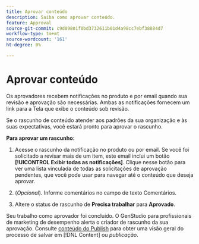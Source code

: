```yaml
---
title: Aprovar conteúdo
description: Saiba como aprovar conteúdo.
feature: Approval
source-git-commit: c9d09801f0bd3732611b01d4a98cc7ebf38884d7
workflow-type: tm+mt
source-wordcount: '161'
ht-degree: 0%

---
```



# Aprovar conteúdo

Os aprovadores recebem notificações no produto e por email quando sua revisão e aprovação são necessárias. Ambas as notificações fornecem um link para a Tela que exibe o conteúdo sob revisão.

Se o rascunho de conteúdo atender aos padrões da sua organização e às suas expectativas, você estará pronto para aprovar o rascunho.

**Para aprovar um rascunho**:

1. Acesse o rascunho da notificação no produto ou por email. Se você foi solicitado a revisar mais de um item, este email inclui um botão **[!UICONTROL Exibir todas as notificações]**. Clique nesse botão para ver uma lista vinculada de todas as solicitações de aprovação pendentes, que você pode usar para navegar até o conteúdo que deseja aprovar.

1. (_Opcional_). Informe comentários no campo de texto Comentários.

1. Altere o status de rascunho de **Precisa trabalhar** para **Aprovado**.

Seu trabalho como aprovador foi concluído. O GenStudio para profissionais de marketing de desempenho alerta o criador de rascunho da sua aprovação. Consulte [conteúdo do Publish](./publish-content.md) para obter uma visão geral do processo de salvar em [!DNL Content] ou _publicação_.

